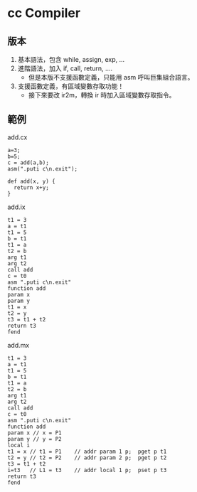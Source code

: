 # cc Compiler

## 版本

1. 基本語法，包含 while, assign, exp, ...
2. 進階語法，加入 if, call, return, ....
    * 但是本版不支援函數定義，只能用 asm 呼叫巨集組合語言。
3. 支援函數定義，有區域變數存取功能！
    * 接下來要改 ir2m，轉換 ir 時加入區域變數存取指令。

## 範例

add.cx

```
a=3;
b=5;
c = add(a,b);
asm(".puti c\n.exit");

def add(x, y) {
  return x+y;
}
```

add.ix

```
t1 = 3
a = t1
t1 = 5
b = t1
t1 = a
t2 = b
arg t1
arg t2
call add
c = t0
asm ".puti c\n.exit"
function add
param x
param y
t1 = x
t2 = y
t3 = t1 + t2
return t3
fend
```

add.mx

```
t1 = 3
a = t1
t1 = 5
b = t1
t1 = a
t2 = b
arg t1
arg t2
call add
c = t0
asm ".puti c\n.exit"
function add
param x // x = P1
param y // y = P2
local i
t1 = x // t1 = P1    // addr param 1 p;  pget p t1
t2 = y // t2 = P2    // addr param 2 p;  pget p t2
t3 = t1 + t2
i=t3   // L1 = t3    // addr local 1 p;  pset p t3
return t3 
fend
```

